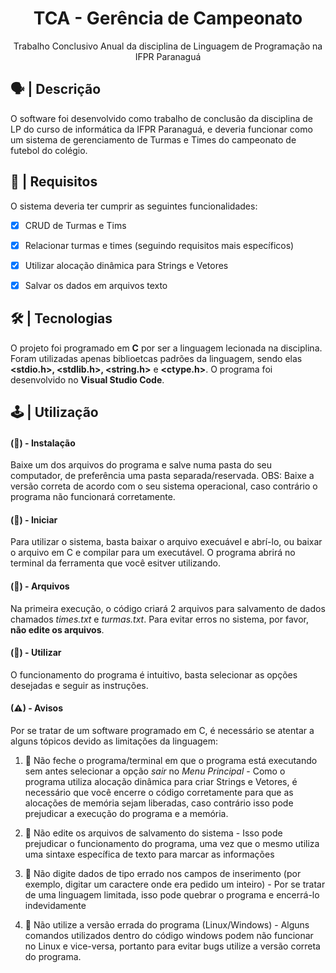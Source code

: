 <h1 align="center">TCA - Gerência de Campeonato</h1>
<p align="center">Trabalho Conclusivo Anual da disciplina de Linguagem de Programação na IFPR Paranaguá</p>

## 🗣 | Descrição

O software foi desenvolvido como trabalho de conclusão da disciplina de LP do curso de informática da IFPR Paranaguá, e deveria funcionar como um sistema de gerenciamento de Turmas e Times do campeonato de futebol do colégio. 


## 📝 | Requisitos

O sistema deveria ter cumprir as seguintes funcionalidades:

- [x] CRUD de Turmas e Tims
- [x] Relacionar turmas e times (seguindo requisitos mais específicos)
- [x] Utilizar alocação dinâmica para Strings e Vetores
- [x] Salvar os dados em arquivos texto


## 🛠 | Tecnologias

O projeto foi programado em **C** por ser a linguagem lecionada na disciplina. Foram utilizadas apenas biblioetcas padrões da linguagem, sendo elas **<stdio.h>, <stdlib.h>, <string.h>** e **<ctype.h>**. O programa foi desenvolvido no **Visual Studio Code**.

## 🕹 | Utilização

#### (🔽) - Instalação
Baixe um dos arquivos do programa e salve numa pasta do seu computador, de preferência uma pasta separada/reservada.
OBS: Baixe a versão correta de acordo com o seu sistema operacional, caso contrário o programa não funcionará corretamente.

#### (🔌) - Iniciar
Para utilizar o sistema, basta baixar o arquivo execuável e abrí-lo, ou baixar o arquivo em C e compilar para um executável.
O programa abrirá no terminal da ferramenta que você esitver utilizando.

#### (📁) - Arquivos
Na primeira execução, o código criará 2 arquivos para salvamento de dados chamados *times.txt* e *turmas.txt*. Para evitar erros no sistema, por favor, **não edite os arquivos**.

#### (🧤) - Utilizar
O funcionamento do programa é intuitivo, basta selecionar as opções desejadas e seguir as instruções. 

#### (⚠) - Avisos
Por se tratar de um software programado em C, é necessário se atentar a alguns tópicos devido as limitações da linguagem:

1. 🚫 Não feche o programa/terminal em que o programa está executando sem antes selecionar a opção *sair* no *Menu Principal* - Como o programa utiliza alocação dinâmica para criar 
Strings e Vetores, é necessário que você encerre o código corretamente para que as alocações de memória sejam liberadas, caso contrário isso pode prejudicar a execução do programa e a memória.

2. 🚫 Não edite os arquivos de salvamento do sistema - Isso pode prejudicar o funcionamento do programa, uma vez que o mesmo utiliza uma sintaxe específica de texto para marcar as
informações

3. 🚫 Não digite dados de tipo errado nos campos de inserimento (por exemplo, digitar um caractere onde era pedido um inteiro) - Por se tratar de uma linguagem limitada, isso pode
quebrar o programa e encerrá-lo indevidamente

4. 🚫 Não utilize a versão errada do programa (Linux/Windows) - Alguns comandos utilizados dentro do código windows podem não funcionar no Linux e vice-versa, portanto para evitar
bugs utilize a versão correta do programa.



